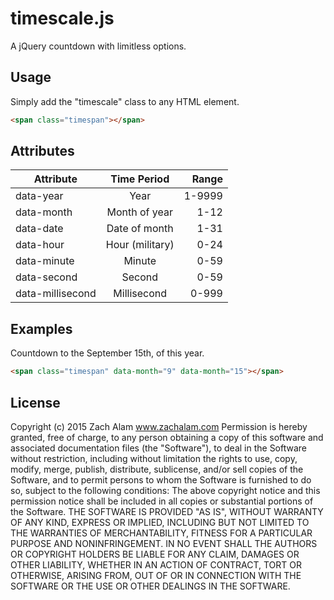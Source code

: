 # timescale.js
A jQuery countdown with limitless options.

## Usage
Simply add the "timescale" class to any HTML element.

```html
<span class="timespan"></span>
```

## Attributes
| Attribute        | Time Period           | Range  |
| ---------------- |:---------------------:| ------:|
| data-year        | Year                  | 1-9999 |
| data-month       | Month of year         | 1-12   |
| data-date        | Date of month         | 1-31   |
| data-hour        | Hour (military)       | 0-24   |
| data-minute      | Minute                | 0-59   |
| data-second      | Second                | 0-59   |
| data-millisecond | Millisecond           | 0-999  |

## Examples
Countdown to the September 15th, of this year.
```html
<span class="timespan" data-month="9" data-month="15"></span>
```

## License
Copyright (c) 2015 Zach Alam www.zachalam.com
Permission is hereby granted, free of charge, to any person obtaining a copy
of this software and associated documentation files (the "Software"), to deal
in the Software without restriction, including without limitation the rights
to use, copy, modify, merge, publish, distribute, sublicense, and/or sell
copies of the Software, and to permit persons to whom the Software is
furnished to do so, subject to the following conditions:
The above copyright notice and this permission notice shall be included in
all copies or substantial portions of the Software.
THE SOFTWARE IS PROVIDED "AS IS", WITHOUT WARRANTY OF ANY KIND, EXPRESS OR
IMPLIED, INCLUDING BUT NOT LIMITED TO THE WARRANTIES OF MERCHANTABILITY,
FITNESS FOR A PARTICULAR PURPOSE AND NONINFRINGEMENT. IN NO EVENT SHALL THE
AUTHORS OR COPYRIGHT HOLDERS BE LIABLE FOR ANY CLAIM, DAMAGES OR OTHER
LIABILITY, WHETHER IN AN ACTION OF CONTRACT, TORT OR OTHERWISE, ARISING FROM,
OUT OF OR IN CONNECTION WITH THE SOFTWARE OR THE USE OR OTHER DEALINGS IN
THE SOFTWARE.
